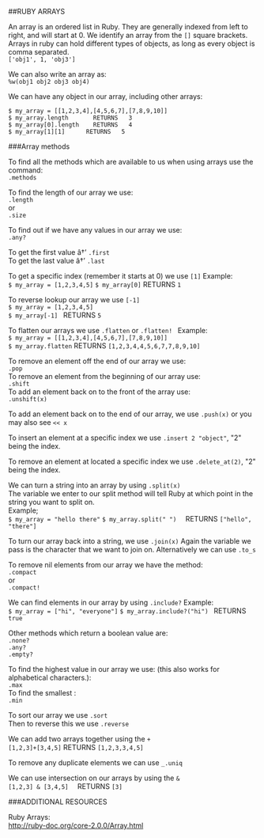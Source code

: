 ##RUBY ARRAYS

An array is an ordered list in Ruby. They are generally indexed from left to right, and will start at 0. We identify an array from the `[]` square brackets. Arrays in ruby can hold different types of objects, as long as every object is comma separated.  
`['obj1', 1, 'obj3']`

We can also write an array as:  
`%w(obj1 obj2 obj3 obj4)`

We can have any object in our array, including other arrays:  

```
$ my_array = [[1,2,3,4],[4,5,6,7],[7,8,9,10]]
$ my_array.length       RETURNS   3
$ my_array[0].length    RETURNS   4
$ my_array[1][1]      RETURNS   5
```

###Array methods

To find all the methods which are available to us when using arrays use the command:  
`.methods`

To find the length of our array we use:  
`.length`  
or  
`.size`  

To find out if we have any values in our array we use:  
`.any?`  

To get the first value â†’ `.first`  
To get the last value â†’ `.last`  

To get a specific index (remember it starts at 0) we use `[1]`
Example:  
`$ my_array = [1,2,3,4,5]`
`$ my_array[0]`   RETURNS     `1`

To reverse lookup our array we use `[-1]`  
`$ my_array = [1,2,3,4,5]`  
`$ my_array[-1] ` RETURNS     `5`  
  
To flatten our arrays we use `.flatten` or  `.flatten! `
Example:  
`$ my_array = [[1,2,3,4],[4,5,6,7],[7,8,9,10]]`  
`$ my_array.flatten`    RETURNS   `[1,2,3,4,4,5,6,7,7,8,9,10]`  

To remove an element off the end of our array we use:  
`.pop`  
To remove an element from the beginning of our array use:  
`.shift`  
To add an element back on to the front of the array use:  
`.unshift(x)`  

To add an element back on to the end of our array, we use `.push(x)` or you may also see `<< x`

To insert an element at a specific index we use `.insert 2 "object"`, "2" being the index.
 
To remove an element at located a specific index we use `.delete_at(2)`, "2" being the index. 

We can turn a string into an array by using  `.split(x)`  
The variable we enter to our split method will tell Ruby at which point in the string you want to split on.  
Example;  
`$ my_array = "hello there"`
`$ my_array.split(" ")  `   RETURNS   `["hello", "there"]`

To turn our array back into a string, we use `.join(x)`
Again the variable we pass is the character that we want to join on. 
Alternatively we can use `.to_s`

To remove nil elements from our array we have the method:  
`.compact `  
or  
`.compact!`  

We can find elements in our array by using `.include?`
Example:  
`$ my_array = ["hi", "everyone"]`
`$ my_array.include?("hi") `    RETURNS `true`

Other methods which return a boolean value are:  
`.none?`  
`.any?`  
`.empty?`  

To find the highest value in our array we use: (this also works for alphabetical characters.):  
`.max`  
To find the smallest :  
`.min` 

To sort our array  we use  `.sort`  
Then to reverse this we use  `.reverse`  

We can add two arrays together using the `+`  
`[1,2,3]+[3,4,5]`     RETURNS   `[1,2,3,3,4,5]`

To remove any duplicate elements we can use `_.uniq`  

We can use intersection on our arrays by using the `&`  
`[1,2,3] & [3,4,5]  ` RETURNS   `[3]` 

###ADDITIONAL RESOURCES

Ruby Arrays:  
<http://ruby-doc.org/core-2.0.0/Array.html>  

